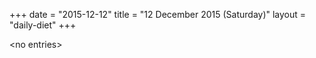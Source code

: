 +++
date = "2015-12-12"
title = "12 December 2015 (Saturday)"
layout = "daily-diet"
+++


\<no entries\>

